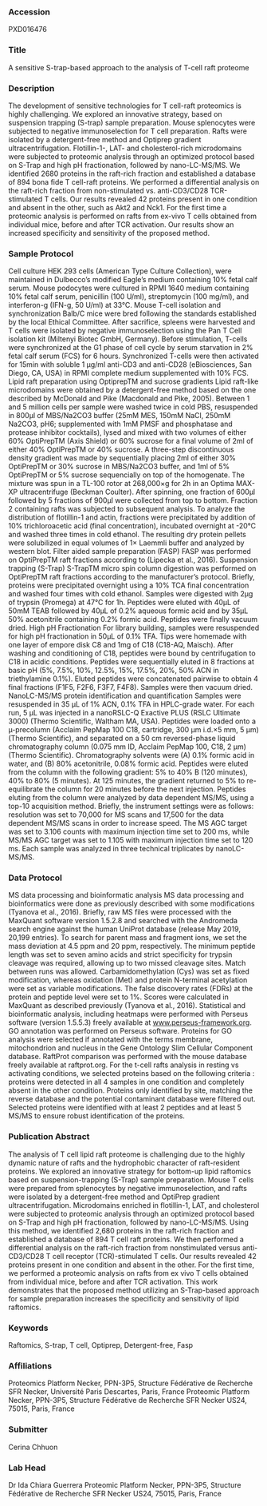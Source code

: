 ### Accession
PXD016476

### Title
A sensitive S-trap-based approach to the analysis of T-cell raft proteome

### Description
The development of sensitive technologies for T cell-raft proteomics is highly challenging. We explored an innovative strategy, based on suspension trapping (S-trap) sample preparation. Mouse splenocytes were subjected to negative immunoselection for T cell preparation. Rafts were isolated by a detergent-free method and Optiprep gradient ultracentrifugation. Flotillin-1-, LAT- and cholesterol-rich microdomains were subjected to proteomic analysis through an optimized protocol based on S-Trap and high pH fractionation, followed by nano-LC-MS/MS. We identified 2680 proteins in the raft-rich fraction and established a database of 894 bona fide T cell-raft proteins. We performed a differential analysis on the raft-rich fraction from non-stimulated vs. anti-CD3/CD28 TCR-stimulated T cells. Our results revealed 42 proteins present in one condition and absent in the other, such as Akt2 and Nck1. For the first time a proteomic analysis is performed on rafts from ex-vivo T cells obtained from individual mice, before and after TCR activation. Our results show an increased specificity and sensitivity of the proposed method.

### Sample Protocol
Cell culture HEK 293 cells (American Type Culture Collection), were maintained in Dulbecco’s modified Eagle’s medium containing 10% fetal calf serum. Mouse podocytes were cultured in RPMI 1640 medium containing 10% fetal calf serum, penicillin (100 U/ml), streptomycin (100 mg/ml), and interferon-g (IFN-g, 50 U/ml) at 33°C.   Mouse T-cell isolation and synchronization Balb/C mice were bred following the standards established by the local Ethical Committee. After sacrifice, spleens were harvested and T cells were isolated by negative immunoselection using the Pan T Cell isolation kit (Miltenyi Biotec GmbH, Germany). Before stimulation, T-cells were synchronized at the G1 phase of cell cycle by serum starvation in 2% fetal calf serum (FCS) for 6 hours. Synchronized T-cells were then activated for 15min with soluble 1 µg/ml anti-CD3 and anti-CD28 (eBiosciences, San Diego, CA, USA) in RPMI complete medium supplemented with 10% FCS.  Lipid raft preparation using OptiprepTM and sucrose gradients Lipid raft-like microdomains were obtained by a detergent-free method based on the one described by McDonald and Pike (Macdonald and Pike, 2005). Between 1 and 5 million cells per sample were washed twice in cold PBS, resuspended in 800μl of MBS/Na2CO3 buffer (25mM MES, 150mM NaCl, 250mM Na2CO3, pH6; supplemented with 1mM PMSF and phosphatase and protease inhibitor cocktails), lysed and mixed with two volumes of either 60% OptiPrepTM (Axis Shield) or 60% sucrose for a final volume of 2ml of either 40% OptiPrepTM or 40% sucrose. A three-step discontinuous density gradient was made by sequentially placing 2ml of either 30% OptiPrepTM or 30% sucrose in MBS/Na2CO3 buffer, and 1ml of 5% OptiPrepTM or 5% sucrose sequencially on top of the homogenate. The mixture was spun in a TL-100 rotor at 268,000×g for 2h in an Optima MAX-XP ultracentrifuge (Beckman Coulter). After spinning, one fraction of 600µl followed by 5 fractions of 900µl were collected from top to bottom. Fraction 2 containing rafts was subjected to subsequent analysis. To analyze the distribution of flotillin-1 and actin, fractions were precipitated by addition of 10% trichloroacetic acid (final concentration), incubated overnight at -20°C and washed three times in cold ethanol. The resulting dry protein pellets were solubilized in equal volumes of 1× Laemmli buffer and analyzed by western blot. Filter aided sample preparation (FASP)  FASP was performed on OptiPrepTM raft fractions according to (Lipecka et al., 2016).  Suspension trapping (S-Trap) S-TrapTM micro spin column digestion was performed on OptiPrepTM raft fractions according to the manufacturer’s protocol. Briefly, proteins were precipitated overnight using a 10% TCA final concentration and washed four times with cold ethanol. Samples were digested with 2µg of trypsin (Promega) at 47°C for 1h. Peptides were eluted with 40µL of 50mM TEAB followed by 40µL of 0.2% aqueous formic acid and by 35µL 50% acetonitrile containing 0.2% formic acid. Peptides were finally vacuum dried. High pH Fractionation For library building, samples were resuspended for high pH fractionation in 50µL of 0.1% TFA. Tips were homemade with one layer of empore disk C8 and 1mg of C18 (C18-AQ, Maisch). After washing and conditioning of C18, peptides were bound by centrifugation to C18 in acidic conditions. Peptides were sequentially eluted in 8 fractions at basic pH (5%, 7.5%, 10%, 12.5%, 15%, 17.5%, 20%, 50% ACN in triethylamine 0.1%). Eluted peptides were concatenated pairwise to obtain 4 final fractions (F1F5, F2F6, F3F7, F4F8). Samples were then vacuum dried. NanoLC-MS/MS protein identification and quantification Samples were resuspended in 35 µL of 1% ACN, 0.1% TFA in HPLC-grade water. For each run, 5 µL was injected in a nanoRSLC-Q Exactive PLUS (RSLC Ultimate 3000) (Thermo Scientific, Waltham MA, USA). Peptides were loaded onto a µ-precolumn (Acclaim PepMap 100 C18, cartridge, 300 µm i.d.×5 mm, 5 µm) (Thermo Scientific), and separated on a 50 cm reversed-phase liquid chromatography column (0.075 mm ID, Acclaim PepMap 100, C18, 2 µm) (Thermo Scientific). Chromatography solvents were (A) 0.1% formic acid in water, and (B) 80% acetonitrile, 0.08% formic acid. Peptides were eluted from the column with the following gradient: 5% to 40% B (120 minutes), 40% to 80% (5 minutes). At 125 minutes, the gradient returned to 5% to re-equilibrate the column for 20 minutes before the next injection. Peptides eluting from the column were analyzed by data dependent MS/MS, using a top-10 acquisition method. Briefly, the instrument settings were as follows: resolution was set to 70,000 for MS scans and 17,500 for the data dependent MS/MS scans in order to increase speed. The MS AGC target was set to 3.106 counts with maximum injection time set to 200 ms, while MS/MS AGC target was set to 1.105 with maximum injection time set to 120 ms. Each sample was analyzed in three technical triplicates by nanoLC-MS/MS.

### Data Protocol
MS data processing and bioinformatic analysis MS data processing and bioinformatics were done as previously described with some modifications (Tyanova et al., 2016). Briefly, raw MS files were processed with the MaxQuant software version 1.5.2.8 and searched with the Andromeda search engine against the human UniProt database (release May 2019, 20,199 entries). To search for parent mass and fragment ions, we set the mass deviation at 4.5 ppm and 20 ppm, respectively. The minimum peptide length was set to seven amino acids and strict specificity for trypsin cleavage was required, allowing up to two missed cleavage sites. Match between runs was allowed. Carbamidomethylation (Cys) was set as fixed modification, whereas oxidation (Met) and protein N-terminal acetylation were set as variable modifications. The false discovery rates (FDRs) at the protein and peptide level were set to 1%. Scores were calculated in MaxQuant as described previously (Tyanova et al., 2016).  Statistical and bioinformatic analysis, including heatmaps were performed with Perseus software (version 1.5.5.3) freely available at www.perseus-framework.org. GO annotation was performed on Perseus software. Proteins for GO analysis were selected if annotated with the terms membrane, mitochondrion and nucleus in the Gene Ontology Slim Cellular Component database. RaftProt comparison was performed with the mouse database freely available at raftprot.org. For the t-cell rafts analysis in resting vs activating conditions, we selected proteins based on the following criteria : proteins were detected in all 4 samples in one condition and completely absent in the other condition. Proteins only identified by site, matching the reverse database and the potential contaminant database were filtered out. Selected proteins were identified with at least 2 peptides and at least 5 MS/MS to ensure robust identification of the proteins.

### Publication Abstract
The analysis of T cell lipid raft proteome is challenging due to the highly dynamic nature of rafts and the hydrophobic character of raft-resident proteins. We explored an innovative strategy for bottom-up lipid raftomics based on suspension-trapping (S-Trap) sample preparation. Mouse T cells were prepared from splenocytes by negative immunoselection, and rafts were isolated by a detergent-free method and OptiPrep gradient ultracentrifugation. Microdomains enriched in flotillin-1, LAT, and cholesterol were subjected to proteomic analysis through an optimized protocol based on S-Trap and high pH fractionation, followed by nano-LC-MS/MS. Using this method, we identified 2,680 proteins in the raft-rich fraction and established a database of 894 T cell raft proteins. We then performed a differential analysis on the raft-rich fraction from nonstimulated versus anti-CD3/CD28 T cell receptor (TCR)-stimulated T cells. Our results revealed 42 proteins present in one condition and absent in the other. For the first time, we performed a proteomic analysis on rafts from ex vivo T cells obtained from individual mice, before and after TCR activation. This work demonstrates that the proposed method utilizing an S-Trap-based approach for sample preparation increases the specificity and sensitivity of lipid raftomics.

### Keywords
Raftomics, S-trap, T cell, Optiprep, Detergent-free, Fasp

### Affiliations
Proteomics Platform Necker, PPN-3P5, Structure Fédérative de Recherche SFR Necker, Université Paris Descartes, Paris, France
Proteomic Platform Necker, PPN-3P5, Structure Fédérative de Recherche SFR Necker US24, 75015, Paris, France

### Submitter
Cerina Chhuon

### Lab Head
Dr Ida Chiara Guerrera
Proteomic Platform Necker, PPN-3P5, Structure Fédérative de Recherche SFR Necker US24, 75015, Paris, France


